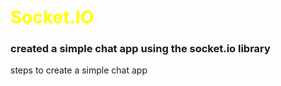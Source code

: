 <h1 style="color : yellow";>Socket.IO </h1>

<h3>created a simple chat app using the socket.io library </h3>

steps to create a simple chat app 

